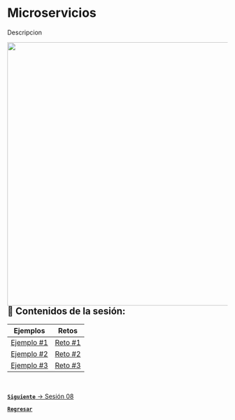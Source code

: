# Microservicios

Descripcion

<img align="right" src="https://user-images.githubusercontent.com/110350110/235717766-1b0c1d65-42d1-4ddf-8c6b-07529a580575.png"  width="600"/>


## :bookmark_tabs: Contenidos de la sesión:

| **Ejemplos**                           | **Retos**                     |
|----------------------------------------|-------------------------------|
| [Ejemplo #1](./work/Ejemplos/Ejemplo1) | [Reto #1](./work/Retos/Reto1) |
| [Ejemplo #2](./work/Ejemplos/Ejemplo2) | [Reto #2](./work/Retos/Reto2) |
| [Ejemplo #3](./work/Ejemplos/Ejemplo3) | [Reto #3](./work/Retos/Reto3) |

<br>

[**`Siguiente`** -> Sesión 08](../Sesion8)

[**`Regresar`**](../../../)
